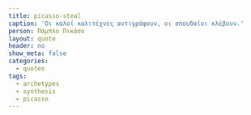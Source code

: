 ```yaml
---
title: picasso-steal
caption: 'Οι καλοί καλιτέχνες αντιγράφουν, οι σπουδαίοι κλέβουν.'
person: Πάμπλο Πικάσο
layout: quote
header: no
show_meta: false
categories:
  - quotes
tags:
  - archetypes
  - synthesis
  - picasso
---
```

